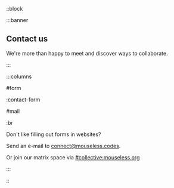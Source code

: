 ::block

:::banner

## Contact us

We're more than happy to meet and discover ways to collaborate.

:::

:::columns

#form

:contact-form

#mail

:br

Don't like filling out forms in websites?

Send an e-mail to [connect@mouseless.codes](mailto:connect@mouseless.codes).

Or join our matrix space via [#collective:mouseless.org](https://matrix.to/#/#collective:mouseless.org)

:::

::
